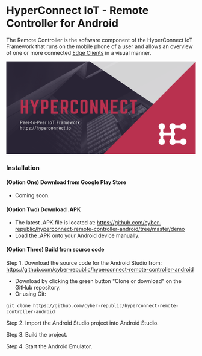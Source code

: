 # HyperConnect IoT - Remote Controller for Android

The Remote Controller is the software component of the HyperConnect IoT Framework that runs on the mobile phone of a user and allows an overview of one or more connected [Edge Clients](https://github.com/cyber-republic/hyperconnect-edge-client) in a visual manner.

![HyperConnect IoT](/images/hyperconnect-banner.png)

### Installation

#### (Option One) Download from Google Play Store
- Coming soon.

#### (Option Two) Download .APK
- The latest .APK file is located at: https://github.com/cyber-republic/hyperconnect-remote-controller-android/tree/master/demo
- Load the .APK onto your Android device manually.

#### (Option Three) Build from source code
Step 1. Download the source code for the Android Studio from: https://github.com/cyber-republic/hyperconnect-remote-controller-android

- Download by clicking the green button "Clone or download" on the GitHub repository.
- Or using Git:
```
git clone https://github.com/cyber-republic/hyperconnect-remote-controller-android
```

Step 2. Import the Android Studio project into Android Studio.

Step 3. Build the project.

Step 4. Start the Android Emulator.
